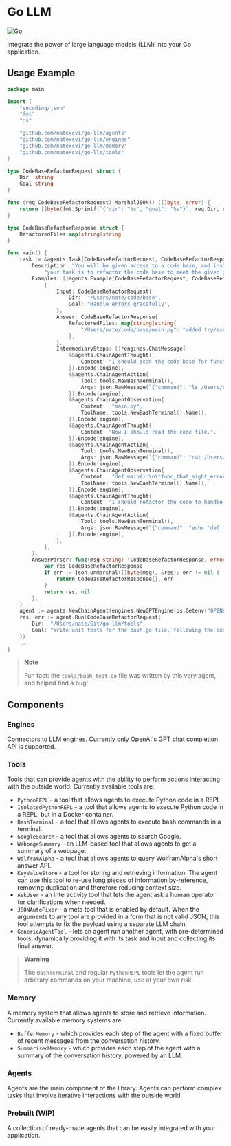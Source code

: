 # Go LLM
[![Go](https://github.com/natexcvi/go-llm/actions/workflows/go.yml/badge.svg)](https://github.com/natexcvi/go-llm/actions/workflows/go.yml)

Integrate the power of large language models (LLM) into your Go application.

## Usage Example
```go
package main

import (
	"encoding/json"
	"fmt"
	"os"

	"github.com/natexcvi/go-llm/agents"
	"github.com/natexcvi/go-llm/engines"
	"github.com/natexcvi/go-llm/memory"
	"github.com/natexcvi/go-llm/tools"
)

type CodeBaseRefactorRequest struct {
	Dir  string
	Goal string
}

func (req CodeBaseRefactorRequest) MarshalJSON() ([]byte, error) {
	return []byte(fmt.Sprintf(`{"dir": "%s", "goal": "%s"}`, req.Dir, req.Goal)), nil
}

type CodeBaseRefactorResponse struct {
	RefactoredFiles map[string]string
}

func main() {
	task := &agents.Task[CodeBaseRefactorRequest, CodeBaseRefactorResponse]{
		Description: "You will be given access to a code base, and instructions for refactoring." +
			"your task is to refactor the code base to meet the given goal.",
		Examples: []agents.Example[CodeBaseRefactorRequest, CodeBaseRefactorResponse]{
			{
				Input: CodeBaseRefactorRequest{
					Dir:  "/Users/nate/code/base",
					Goal: "Handle errors gracefully",
				},
				Answer: CodeBaseRefactorResponse{
					RefactoredFiles: map[string]string{
						"/Users/nate/code/base/main.py": "added try/except block",
					},
				},
				IntermediarySteps: []*engines.ChatMessage{
					(&agents.ChainAgentThought{
						Content: "I should scan the code base for functions that might error.",
					}).Encode(engine),
					(&agents.ChainAgentAction{
						Tool: tools.NewBashTerminal(),
						Args: json.RawMessage(`{"command": "ls /Users/nate/code/base"}`),
					}).Encode(engine),
					(&agents.ChainAgentObservation{
						Content:  "main.py",
						ToolName: tools.NewBashTerminal().Name(),
					}).Encode(engine),
					(&agents.ChainAgentThought{
						Content: "Now I should read the code file.",
					}).Encode(engine),
					(&agents.ChainAgentAction{
						Tool: tools.NewBashTerminal(),
						Args: json.RawMessage(`{"command": "cat /Users/nate/code/base/main.py"}`),
					}).Encode(engine),
					(&agents.ChainAgentObservation{
						Content:  "def main():\n\tfunc_that_might_error()",
						ToolName: tools.NewBashTerminal().Name(),
					}).Encode(engine),
					(&agents.ChainAgentThought{
						Content: "I should refactor the code to handle errors gracefully.",
					}).Encode(engine),
					(&agents.ChainAgentAction{
						Tool: tools.NewBashTerminal(),
						Args: json.RawMessage(`{"command": "echo 'def main():\n\ttry:\n\t\tfunc_that_might_error()\n\texcept Exception as e:\n\t\tprint(\"Error: %s\", e)' > /Users/nate/code/base/main.py"}`),
					}).Encode(engine),
				},
			},
		},
		AnswerParser: func(msg string) (CodeBaseRefactorResponse, error) {
			var res CodeBaseRefactorResponse
			if err := json.Unmarshal([]byte(msg), &res); err != nil {
				return CodeBaseRefactorResponse{}, err
			}
			return res, nil
		},
	}
	agent := agents.NewChainAgent(engines.NewGPTEngine(os.Getenv("OPENAI_TOKEN"), "gpt-3.5-turbo-0613"), task, memory.NewBufferedMemory(0)).WithMaxSolutionAttempts(12).WithTools(tools.NewPythonREPL(), tools.NewBashTerminal())
	res, err := agent.Run(CodeBaseRefactorRequest{
		Dir:  "/Users/nate/Git/go-llm/tools",
		Goal: "Write unit tests for the bash.go file, following the example of python_repl_test.go.",
	})
	...
}
```
> **Note**
> 
> Fun fact: the `tools/bash_test.go` file was written by this very agent, and helped find a bug!

## Components
### Engines
Connectors to LLM engines. Currently only OpenAI's GPT chat completion API is supported.
### Tools
Tools that can provide agents with the ability to perform actions interacting with the outside world.
Currently available tools are:
- `PythonREPL` - a tool that allows agents to execute Python code in a REPL.
- `IsolatedPythonREPL` - a tool that allows agents to execute Python code in a REPL, but in a Docker container.
- `BashTerminal` - a tool that allows agents to execute bash commands in a terminal.
- `GoogleSearch` - a tool that allows agents to search Google.
- `WebpageSummary` - an LLM-based tool that allows agents to get a summary of a webpage.
- `WolframAlpha` - a tool that allows agents to query WolframAlpha's short answer API.
- `KeyValueStore` - a tool for storing and retrieving information. The agent can use this tool to re-use long pieces of information by-reference, removing duplication and therefore reducing context size.
- `AskUser` - an interactivity tool that lets the agent ask a human operator for clarifications when needed.
- `JSONAutoFixer` - a meta tool that is enabled by default. When the arguments to any tool are provided in a form that is not valid JSON, this tool attempts to fix the payload using a separate LLM chain.
- `GenericAgentTool` - lets an agent run another agent, with pre-determined tools, dynamically providing it with its task and input and collecting its final answer.

> **Warning**
> 
> The `BashTerminal` and regular `PythonREPL` tools let the agent run arbitrary commands on your machine, use at your own risk.

### Memory
A memory system that allows agents to store and retrieve information.
Currently available memory systems are:
- `BufferMemory` - which provides each step of the agent with a fixed buffer of recent messages from the conversation history.
- `SummarisedMemory` - which provides each step of the agent with a summary of the conversation history, powered by an LLM.

### Agents
Agents are the main component of the library. Agents can perform complex tasks that involve iterative interactions with the outside world.

### Prebuilt (WIP)
A collection of ready-made agents that can be easily integrated with your application.
